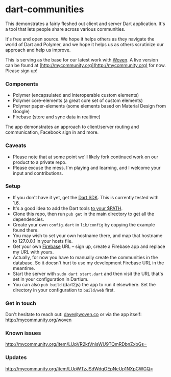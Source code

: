 dart-communities
==========

This demonstrates a fairly fleshed out client and server Dart application. It's a tool that lets people share across various communities.

It's free and open source. We hope it helps others as they navigate the world of Dart and Polymer, and we hope it helps us as others scrutinize our approach and help us improve.

This is serving as the base for our latest work with [Woven](http://woven.co). A live version can be found at [http://mycommunity.org](http://mycommunity.org) for now. Please sign up!

### Components

- Polymer (encapsulated and interoperable custom elements)
- Polymer core-elements (a great core set of custom elements)
- Polymer paper-elements (some elements based on Material Design from Google)
- Firebase (store and sync data in realtime)

The app demonstrates an approach to client/server routing and communication, Facebook sign in and more.

### Caveats
 
- Please note that at some point we'll likely fork continued work on our product to a private repo.
- Please excuse the mess. I'm playing and learning, and I welcome your input and contributions.

### Setup

- If you don't have it yet, get the [Dart SDK](https://www.dartlang.org/tools/download.html). This is currently tested with 1.6.
 - It's a good idea to add the Dart tools [to your $PATH](https://www.dartlang.org/tools/pub/installing.html).
- Clone this repo, then run `pub get` in the main directory to get all the dependencies.
- Create your own `config.dart` in `lib/config` by copying the example found there.
 - You may wish to set your own hostname there, and map that hostname to 127.0.0.1 in your hosts file.
- Get your own [Firebase](https://www.firebase.com/) URL – sign up, create a Firebase app and replace my URL with yours.
 - Actually, for now you have to manually create the communities in the database. So it doesn't hurt to use my development Firebase URL in the meantime.
- Start the server with `sudo dart start.dart` and then visit the URL that's set in your configuration in Dartium.
 - You can also `pub build` (dart2js) the app to run it elsewhere. Set the directory in your configuration to `build/web` first.

### Get in touch

Don't hesitate to reach out: dave@woven.co or via the app itself: http://mycommunity.org/woven

### Known issues

http://mycommunity.org/item/LUpVR2ktVnlsWU9TQmRDbnZxbGs=

### Updates

http://mycommunity.org/item/LUpWTzJSdWdqOEpNeUp1NXpCWGQ=